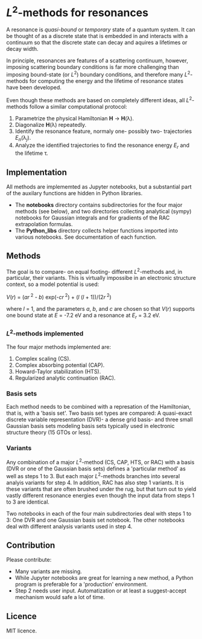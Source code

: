 # *L*<sup>2</sup>-methods for resonances

A resonance is *quasi-bound* or *temporary* state of a quantum system. It can be thought of as a discrete state that is embedded in and interacts with a continuum so that the discrete state can decay and aquires a lifetimes or decay width.

In principle, resonances are features of a scattering continuum, however, imposing scattering boundary conditions is far more challenging than imposing bound-state (or *L*<sup>2</sup>) boundary conditions, and therefore many *L*<sup>2</sup>-methods for computing the energy and the lifetime of resonance states have been developed.

Even though these methods are based on completely different ideas, all *L*<sup>2</sup>-methods follow a similar computational protocol:
1. Parametrize the physical Hamiltonian **H** &rarr; **H**(&lambda;).
2. Diagonalize **H**(&lambda;) repeatedly.
3. Identify the resonance feature, normaly one- possibly two- trajectories *E*<sub>*n*</sub>(&lambda;<sub>*j*</sub>).
4. Analyze the identified trajectories to find the resonance energy *E*<sub>*r*</sub> and the lifetime &tau;.

## Implementation

All methods are implememted as Jupyter notebooks, but a substantial part of the auxilary functions are hidden in Python libraries.

* The **notebooks** directory contains subdirectories for the four major methods (see below), and two directories collecting analytical (sympy) notebooks for Gaussian integrals and for gradients of the RAC extrapolation formulas.
* The **Python_libs** directory collects helper functions imported into various notebooks. See documentation of each function.


## Methods

The goal is to compare- on equal footing- different *L*<sup>2</sup>-methods and, in particular, their  variants. This is virtually impossibe in an electronic structure context, so a model potential is used:

*V*(*r*) = (*ar*<sup> 2</sup> - *b*) exp(-*cr*<sup> 2</sup>) + (*l* (*l* + 1))/(2*r*<sup> 2</sup>)

where *l* = 1, and the parameters *a*, *b*, and *c* are chosen so that *V*(*r*) supports one bound state at *E* = -7.2 eV and a resonance at *E*<sub>*r*</sub> = 3.2 eV.


### *L*<sup>2</sup>-methods implemented

The four major methods implemented are:
1. Complex scaling (CS).
2. Complex absorbing potential (CAP).
3. Howard-Taylor stabilization (HTS).
4. Regularized analytic continuation (RAC).


### Basis sets

Each method needs to be combined with a represation of the Hamiltonian, that is, with a 'basis set'. Two basis set types are compared: A quasi-exact discrete variable representation (DVR)- a dense grid basis- and three small Gaussian basis sets modeling basis sets typically used in electronic structure theory (15 GTOs or less).

### Variants

Any combination of a major *L*<sup>2</sup>-method (CS, CAP, HTS, or RAC) with a basis (DVR or one of the Gaussian basis sets) defines a 'particular method' as well as steps 1 to 3. But each major *L*<sup>2</sup>-methods branches into several analyis variants for step 4. In addition, RAC has also step 1 variants. It is these variants that are often brushed under the rug, but that turn out to yield vastly different resonance energies even though the input data from steps 1 to 3 are identical.

Two notebooks in each of the four main subdirectories deal with steps 1 to 3: One DVR and one Gaussian basis set notebook. The other notebooks deal with different analysis variants used in step 4.


## Contribution

Please contribute:

* Many variants are missing.
* While Jupyter notebooks are great for learning a new method, a Python program is preferable for a 'production' environment.
* Step 2 needs user input. Automatization or at least a suggest-accept mechanism would safe a lot of time.   

## Licence

MIT licence.

